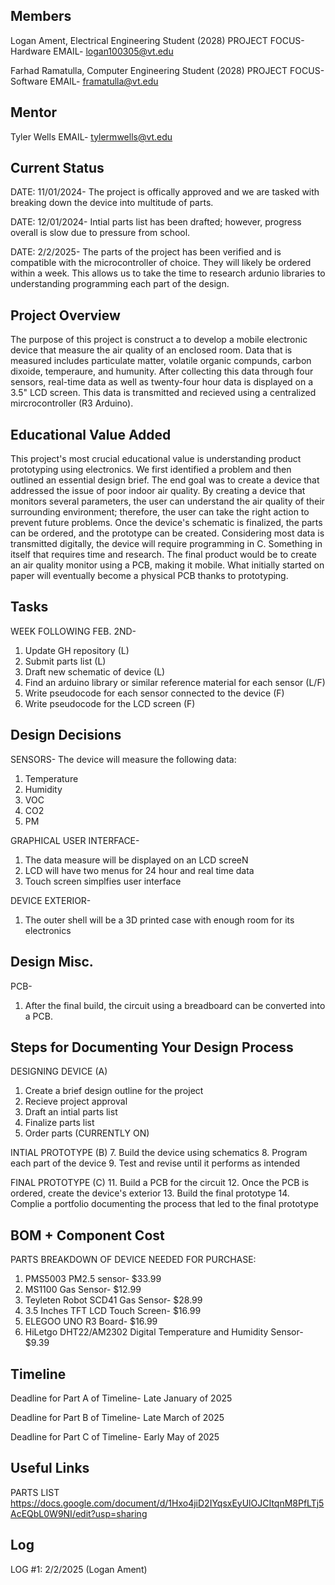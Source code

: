 ## Members
Logan Ament, Electrical Engineering Student (2028)
PROJECT FOCUS- Hardware
EMAIL- logan100305@vt.edu

Farhad Ramatulla, Computer Engineering Student (2028)
PROJECT FOCUS- Software
EMAIL- framatulla@vt.edu

## Mentor
Tyler Wells
EMAIL- tylermwells@vt.edu

## Current Status
DATE: 11/01/2024-
The project is offically approved and we are tasked with breaking down the device into multitude of parts. 

DATE: 12/01/2024-
Intial parts list has been drafted; however, progress overall is slow due to pressure from school. 

DATE: 2/2/2025-
The parts of the project has been verified and is compatible with the microcontroller of choice. They will likely be ordered within a week. This allows us to take the time to research ardunio libraries to understanding programming each part of the design.

## Project Overview

The purpose of this project is construct a to develop a mobile electronic device that measure the air quality of an enclosed room. Data that is measured includes particulate matter, volatile organic compunds, carbon dixoide, temperaure, and humunity. After collecting this data through four sensors, real-time data as well as twenty-four hour data is displayed on a 3.5" LCD screen. This data is transmitted and recieved using a centralized mircrocontroller (R3 Arduino). 

## Educational Value Added

This project's most crucial educational value is understanding product prototyping using electronics. We first identified a problem and then outlined an essential design brief. The end goal was to create a device that addressed the issue of poor indoor air quality. By creating a device that monitors several parameters, the user can understand the air quality of their surrounding environment; therefore, the user can take the right action to prevent future problems. Once the device's schematic is finalized, the parts can be ordered, and the prototype can be created. Considering most data is transmitted digitally, the device will require programming in C. Something in itself that requires time and research. The final product would be to create an air quality monitor using a PCB, making it mobile. What initially started on paper will eventually become a physical PCB thanks to prototyping.  

## Tasks

WEEK FOLLOWING FEB. 2ND-
1. Update GH repository (L)
2. Submit parts list (L)
3. Draft new schematic of device (L)
4. Find an arduino library or similar reference material for each sensor (L/F)
5. Write pseudocode for each sensor connected to the device (F)
6. Write pseudocode for the LCD screen (F)

## Design Decisions

SENSORS-
The device will measure the following data:
1. Temperature
2. Humidity
3. VOC
4. CO2
5. PM

GRAPHICAL USER INTERFACE-
1. The data measure will be displayed on an LCD screeN
2. LCD will have two menus for 24 hour and real time data
3. Touch screen simplfies user interface

DEVICE EXTERIOR-
1. The outer shell will be a 3D printed case with enough room for its electronics

## Design Misc.

PCB-
1. After the final build, the circuit using a breadboard can be converted into a PCB. 

## Steps for Documenting Your Design Process

DESIGNING DEVICE (A)
1. Create a brief design outline for the project
2. Recieve project approval
3. Draft an intial parts list
4. Finalize parts list
5. Order parts (CURRENTLY ON)

INTIAL PROTOTYPE (B)
7. Build the device using schematics
8. Program each part of the device
9. Test and revise until it performs as intended

FINAL PROTOTYPE (C)
11. Build a PCB for the circuit
12. Once the PCB is ordered, create the device's exterior
13. Build the final prototype
14. Complie a portfolio documenting the process that led to the final prototype

## BOM + Component Cost

PARTS BREAKDOWN OF DEVICE NEEDED FOR PURCHASE:
1. PMS5003 PM2.5 sensor- $33.99
2. MS1100 Gas Sensor- $12.99
3. Teyleten Robot SCD41 Gas Sensor- $28.99
4. 3.5 Inches TFT LCD Touch Screen- $16.99
5. ELEGOO UNO R3 Board- $16.99
6. HiLetgo DHT22/AM2302 Digital Temperature and Humidity Sensor- $9.39


## Timeline

Deadline for Part A of Timeline- Late January of 2025

Deadline for Part B of Timeline- Late March of 2025

Deadline for Part C of Timeline- Early May of 2025

## Useful Links

PARTS LIST
https://docs.google.com/document/d/1Hxo4jiD2IYqsxEyUlOJCItqnM8PfLTj5AcEQbL0W9NI/edit?usp=sharing

## Log

LOG #1: 2/2/2025 (Logan Ament)
